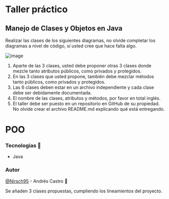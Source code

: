 # Taller práctico

## Manejo de Clases y Objetos en Java

Realizar las clases de los siguientes diagramas, no olvide completar los diagramas a nivel de código, sí usted cree que hace falta algo.

![image](https://user-images.githubusercontent.com/37886668/190043139-e02e9561-a94f-4669-8100-468d77a71f26.png)

1.	Aparte de las 3 clases, usted debe proponer otras 3 clases donde mezcle tanto atributos públicos, como privados y protegidos.
2.	En las 3 clases que usted propone, también debe mezclar métodos tanto públicos, como privados y protegidos.
3.	Las 6 clases deben estar en un archivo independiente y cada clase debe ser debidamente documentada.
4.	El nombre de las clases, atributos y métodos, por favor en total inglés.
5.	El taller debe ser puesto en un repositorio en GitHub de su propiedad. No olvide crear el archivo README.md explicando qué está entregando.

# POO

### Tecnologias :wrench:
* Java 

### Autor
[@Nirsch95](https://github.com/Nirsch95) - Andrés Castro :wolf:

Se añaden 3 clases propuestas, cumpliendo los lineamientos del proyecto.
